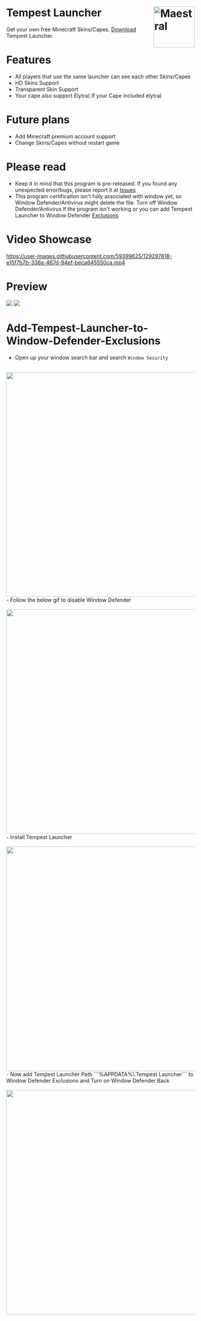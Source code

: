 

# Tempest Launcher <img src="https://i.imgur.com/1wfpYd5.png" align="right" title="Maestral" width="110" height="110">
Get your own free Minecraft Skins/Capes. [Download](https://github.com/GoodDay360/Tempest-Launcher/releases/download/1.0/Tempest-Launcher_1.0.exe) Tempest Launcher.  
# Features
- All players that use the same launcher can see each other Skins/Capes
- HD Skins Support
- Transparent Skin Support
- Your cape also support Elytra( If your Cape included elytra)
# Future plans
- Add Minecraft premium account support
- Change Skins/Capes without restart game
# Please read
- Keep it in mind that this program is pre-released. If you found any unexpected error/bugs,
please report it at [Issues](https://github.com/GoodDay360/Tempest-Launccher/issues)
- This program certification isn't fully associated with window yet, so Window Defender/Antivirus might delete the file. Turn off Window Defender/Antivirus if the program isn't working or you can add Tempest Launcher to Window Defender [Exclusions](#Add-Tempest-Launcher-to-Window-Defender-Exclusions)
# Video Showcase
<https://user-images.githubusercontent.com/59399625/129297818-e15f7b7b-336a-467d-94ef-beca645550ca.mp4>
# Preview
<img src="https://i.imgur.com/y2VGLdP.png">
<img src="https://i.imgur.com/O05TjVz.png">

# Add-Tempest-Launcher-to-Window-Defender-Exclusions
- Open up your window search bar and search `Window Security`<br /><br />
<img src="https://i.imgur.com/yOKKqkR.png" width="800" height="600">
- Follow the below gif to disable Window Defender<br /><br />
<img src="https://i.imgur.com/5ns50oU.gif" width="800" height="600">
- Install Tempest Launcher<br /><br />
<img src="https://i.imgur.com/8EU9GkM.gif" width="800" height="600">
- Now add Tempest Launcher Path ```%APPDATA%\.Tempest Launcher``` to Window Defender Exclusions and Turn on Window Defender Back<br /><br />
<img src="https://i.imgur.com/wlDzyej.gif" width="800" height="600">
